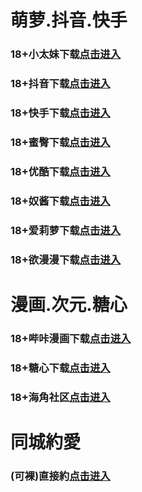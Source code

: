 # 萌萝.抖音.快手
### 18+小太妹下载<a rel="nofollow noopener" href="https://z5n61eg1vev3.top/?channel_code=MIM03BBG" target="_blank">点击进入</a>
### 18+抖音下载<a rel="nofollow noopener" href="https://x0am3raux7qy.top/?channel_code=MIM05BBG" target="_blank">点击进入</a>
### 18+快手下载<a rel="nofollow noopener" href="https://hcodd2bpp2fp.top/?channel_code=MIM04BBG" target="_blank">点击进入</a>
### 18+蜜臀下载<a rel="nofollow noopener" href="https://iiysnwknywyx.top/?channel_code=MIM18BBG" target="_blank">点击进入</a>
### 18+优酷下载<a rel="nofollow noopener" href="https://l42y85kjos6n.top/?channel_code=MIM13BBG" target="_blank">点击进入</a>
### 18+奴酱下载<a rel="nofollow noopener" href="https://cvyvsmwi0jmf.top/?channel_code=MIM17BBG" target="_blank">点击进入</a>
### 18+爱莉萝下载<a rel="nofollow noopener" href="https://yzprty104mqd.top/?channel_code=MIM33BBG" target="_blank">点击进入</a>
### 18+欲漫漫下载<a rel="nofollow noopener" href="https://j2ajlfb8qzhb.top/?channel_code=MIM07BG" target="_blank">点击进入</a>
# 漫画.次元.糖心
### 18+哔咔漫画下载<a rel="nofollow noopener" href="https://apk.hcf4osvk.com/bika-oebg21bk?_v=89141" target="_blank">点击进入</a>
### 18+糖心下载<a rel="nofollow noopener" href="https://apk.exrbi32b.com/tangxin-oebg31tx?_v=89141" target="_blank">点击进入</a>
### 18+海角社区<a rel="nofollow noopener" href="https://apk.whcdsp.com/ykhjqq1" target="_blank">点击进入</a>
# 同城約愛
### (可裸)直接約<a rel="nofollow noopener" href="https://jy0331.pek3b.qingstor.com/location.html?t=001gz_298" target="_blank">点击进入</a>

